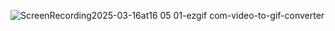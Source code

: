 ![ScreenRecording2025-03-16at16 05 01-ezgif com-video-to-gif-converter](https://github.com/user-attachments/assets/07ccb4c9-8dee-47a5-a9da-afc5cc716adb)
